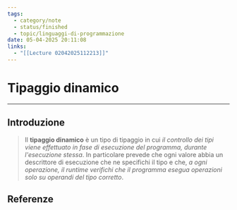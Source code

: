 ```yaml
---
tags:
  - category/note
  - status/finished
  - topic/linguaggi-di-programmazione
date: 05-04-2025 20:11:08
links:
  - "[[Lecture 02042025112213]]"
---
```

# Tipaggio dinamico
---
## Introduzione
> Il **tipaggio dinamico** è un tipo di tipaggio in cui _il controllo dei tipi viene effettuato in fase di esecuzione del programma, durante l'esecuzione stessa_. In particolare prevede che ogni valore abbia un descrittore di esecuzione che ne specifichi il tipo e che, _a ogni operazione, il runtime verifichi che il programma esegua operazioni solo su operandi del tipo corretto_.

## Referenze